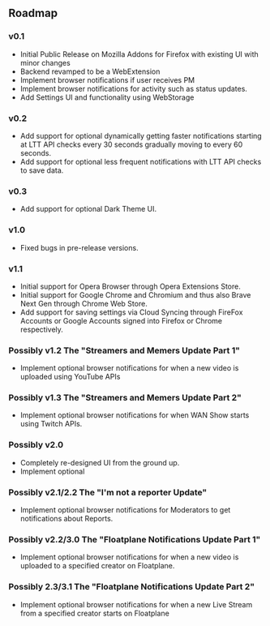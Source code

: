 ## Roadmap

### v0.1
* Initial Public Release on Mozilla Addons for Firefox with existing UI with minor changes
* Backend revamped to be a WebExtension
* Implement browser notifications if user receives PM
* Implement browser notifications for activity such as status updates.
* Add Settings UI and functionality using WebStorage

### v0.2
* Add support for optional dynamically getting faster notifications starting at LTT API checks every 30 seconds gradually moving to every 60 seconds.
* Add support for optional less frequent notifications with LTT API checks to save data.

### v0.3
* Add support for optional Dark Theme UI.

### v1.0
* Fixed bugs in pre-release versions.


### v1.1
* Initial support for Opera Browser through Opera Extensions Store.
* Initial support for Google Chrome and Chromium and thus also Brave Next Gen through Chrome Web Store.
* Add support for saving settings via Cloud Syncing through FireFox Accounts or Google Accounts signed into Firefox or Chrome respectively.

### Possibly v1.2 The "Streamers and Memers Update Part 1"
* Implement optional browser notifications for when a new video is uploaded using YouTube APIs

### Possibly v1.3 The "Streamers and Memers Update Part 2"
* Implement optional browser notifications for when WAN Show starts using Twitch APIs.

### Possibly v2.0
* Completely re-designed UI from the ground up.
* Implement optional

### Possibly v2.1/2.2 The "I'm not a reporter Update"
* Implement optional browser notifications for Moderators to get notifications about Reports.

### Possibly v2.2/3.0 The "Floatplane Notifications Update Part 1"
* Implement optional browser notifications for when a new video is uploaded to a specified creator on Floatplane.

### Possibly 2.3/3.1 The "Floatplane Notifications Update Part 2"
* Implement optional browser notifications for when a new Live Stream from a specified creator starts on Floatplane
